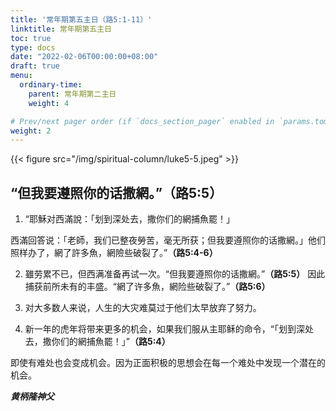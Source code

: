 ```yaml
---
title: '常年期第五主日（路5:1-11）'
linktitle: 常年期第五主日
toc: true
type: docs
date: "2022-02-06T00:00:00+08:00"
draft: true
menu:
  ordinary-time:
    parent: 常年期第二主日
    weight: 4

# Prev/next pager order (if `docs_section_pager` enabled in `params.toml`)
weight: 2
---
```


{{< figure src="/img/spiritual-column/luke5-5.jpeg" >}}

## “但我要遵照你的话撒網。”**（路5:5）**

1. “耶穌对西滿說：「划到深处去，撒你们的網捕魚罷！」

西滿回答说：「老師，我们已整夜勞苦，毫无所获；但我要遵照你的话撒網。」他们照样办了，網了許多魚，網險些破裂了。”**（路5:4-6）**

2. 雖劳累不已，但西满准备再试一次。“但我要遵照你的话撒網。”**（路5:5）** 因此捕获前所未有的丰盛。“網了许多魚，網险些破裂了。”**（路5:6）**

3. 对大多数人来说，人生的大灾难莫过于他们太早放弃了努力。

4. 新一年的虎年将带来更多的机会，如果我们服从主耶稣的命令，“「划到深处去，撒你们的網捕魚罷！」”**（路5:4）**

即使有难处也会变成机会。因为正面积极的思想会在每一个难处中发现一个潜在的机会。

___黄柄隆神父___
